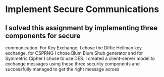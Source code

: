 # Implement Secure Communications

## I solved this assignment by implementing three components for secure
communication. For Key Exchange, I chose the Diffie Hellman key exchange, for
CSPRNG I chose Blum Blum Shub generator and for Symmetric Cipher I chose to
use DES. I created a client-server model to exchange messages using these three
security components and successfully managed to get the right message across

